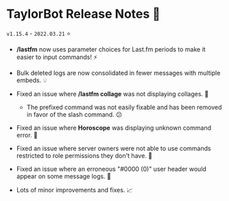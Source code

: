 # TaylorBot Release Notes 📝
`v1.15.4` - `2022.03.21` ⭐

- **/lastfm** now uses parameter choices for Last.fm periods to make it easier to input commands! ⚡

- Bulk deleted logs are now consolidated in fewer messages with multiple embeds. 💡

- Fixed an issue where **/lastfm collage** was not displaying collages. 🐛
    - The prefixed command was not easily fixable and has been removed in favor of the slash command. 😕

- Fixed an issue where **Horoscope** was displaying unknown command error. 🐛

- Fixed an issue where server owners were not able to use commands restricted to role permissions they don't have. 🐛

- Fixed an issue where an erroneous "#0000 (0)" user header would appear on some message logs. 🐛

- Lots of minor improvements and fixes. 📈
